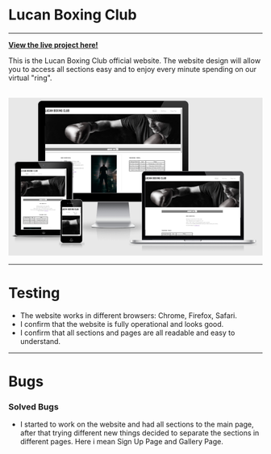 <h1>Lucan Boxing Club</h1><hr>
<strong><a href="https://sbnn3.github.io/lucan-boxing-club">View the live project here!</a></strong><br>
<p>This is the Lucan Boxing Club official website. The website design will allow you to access all sections easy and to enjoy every minute spending on our virtual "ring". </p>
<br>
<img src="assets/images/responsive-design.png" alt="Responsive Design">
<hr>
<h1>Testing</h1>
<ul>
<li>
The website works in different browsers: Chrome, Firefox, Safari. 
</li>
<li>
I confirm that the website is fully operational and looks good. 
</li>
<li>
I confirm that all sections and pages are all readable and easy to understand.  
</li>
</ul><hr>
<h1>Bugs</h1>
<h3>Solved Bugs</h3>
<ul>
<li>
I started to work on the website and had all sections to the main page, after that trying different new things decided to separate the sections in different pages. Here i mean Sign Up Page and Gallery Page. </li></ul>
